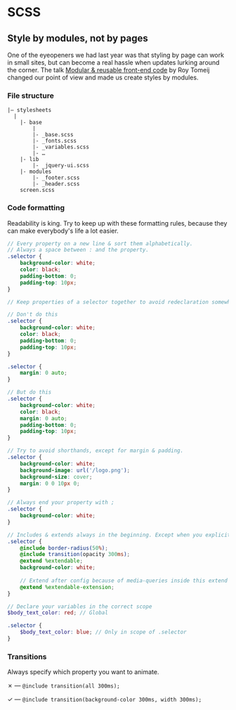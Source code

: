 # SCSS

## Style by modules, not by pages

One of the eyeopeners we had last year was that styling by page can work in small sites, but can become a real hassle when updates lurking around the corner. The talk [Modular & reusable front-end code](http://youtu.be/T6-75HdADc8) by Roy Tomeij changed our point of view and made us create styles by modules.

### File structure

```
|– stylesheets
  |
	|- base
		|
		|- _base.scss
		|- _fonts.scss
		|- _variables.scss
		|- …
	|- lib
		|- _jquery-ui.scss
	|- modules
		|- _footer.scss
		|- _header.scss
	screen.scss
```


### Code formatting

Readability is king. Try to keep up with these formatting rules, because they can make everybody's life a lot easier.

```scss
// Every property on a new line & sort them alphabetically.
// Always a space between : and the property.
.selector {
	background-color: white;
	color: black;
	padding-bottom: 0;
	padding-top: 10px;
}
```

```scss
// Keep properties of a selector together to avoid redeclaration somewhere else.

// Don't do this
.selector {
	background-color: white;
	color: black;
	padding-bottom: 0;
	padding-top: 10px;
}

.selector {
	margin: 0 auto;
}

// But do this
.selector {
	background-color: white;
	color: black;
	margin: 0 auto;
	padding-bottom: 0;
	padding-top: 10px;
}
```

```scss
// Try to avoid shorthands, except for margin & padding.
.selector {
	background-color: white;
	background-image: url('/logo.png');
	background-size: cover;
	margin: 0 0 10px 0;
}
```

```scss
// Always end your property with ;
.selector {
	background-color: white;
}
```

```scss
// Includes & extends always in the beginning. Except when you explicitly want to do it after, but then comment why. 
.selector {
	@include border-radius(50%);
	@include transition(opacity 300ms);
	@extend %extendable;
	background-color: white;
	
	// Extend after config because of media-queries inside this extend
	@extend %extendable-extension;
}
```

```scss
// Declare your variables in the correct scope
$body_text_color: red; // Global

.selector {
	$body_text_color: blue; // Only in scope of .selector
}
```


### Transitions

Always specify which property you want to animate.

✗ — ``@include transition(all 300ms);``

✓ — ``@include transition(background-color 300ms, width 300ms);``

